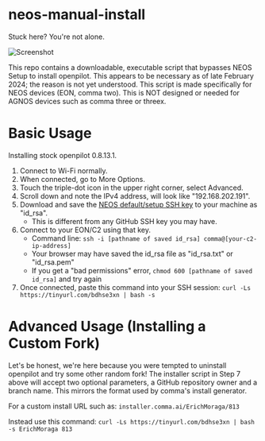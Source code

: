 # neos-manual-install

Stuck here? You're not alone.

![Screenshot](neos-installer-stuck.jpg)

This repo contains a downloadable, executable script that bypasses NEOS Setup to install openpilot. This appears to be necessary as of late February 2024; the reason is not yet understood. This script is made specifically for NEOS devices (EON, comma two). This is NOT designed or needed for AGNOS devices such as comma three or threex.

# Basic Usage

Installing stock openpilot 0.8.13.1.

1. Connect to Wi-Fi normally.
2. When connected, go to More Options.
3. Touch the triple-dot icon in the upper right corner, select Advanced.
4. Scroll down and note the IPv4 address, will look like "192.168.202.191".
5. Download and save the [NEOS default/setup SSH key](https://raw.githubusercontent.com/commaai/openpilot/master/system/hardware/tici/id_rsa) to your machine as "id_rsa".
    * This is different from any GitHub SSH key you may have.
6. Connect to your EON/C2 using that key.
    * Command line: `ssh -i [pathname of saved id_rsa] comma@[your-c2-ip-address]`
    * Your browser may have saved the id_rsa file as "id_rsa.txt" or "id_rsa.pem"
    * If you get a "bad permissions" error, `chmod 600 [pathname of saved id_rsa]` and try again
7. Once connected, paste this command into your SSH session: `curl -Ls https://tinyurl.com/bdhse3xn | bash -s`

# Advanced Usage (Installing a Custom Fork)

Let's be honest, we're here because you were tempted to uninstall openpilot and try some other random fork!
The installer script in Step 7 above will accept two optional parameters, a GitHub repository owner and a branch name. This mirrors the format used by comma's install generator.

For a custom install URL such as: `installer.comma.ai/ErichMoraga/813`

Instead use this command: `curl -Ls https://tinyurl.com/bdhse3xn | bash -s ErichMoraga 813`
